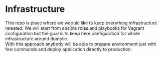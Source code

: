 # Infrastructure

This repo is place where we weould like to keep everything infrastructure
releated. We will start from ansible roles and playbooks for Vagrant
configuration but the goal is to keep here configuration for whole
infrastructure around dumplie.   
With this approach anybody will be able to prepare environment just 
with few commands and deploy application directly to production. 
